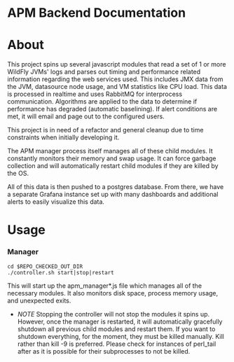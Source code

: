 APM Backend Documentation
====================

# About

This project spins up several javascript modules that read a set of 1 or more WildFly JVMs' logs and parses out timing and performance related information regarding the web services used. This includes JMX data from the JVM, datasource node usage, and VM statistics like CPU load. This data is processed in realtime and uses RabbitMQ for interprocess communication. Algorithms are applied to the data to determine if performance has degraded (automatic baselining). If alert conditions are met, it will email and page out to the configured users.

This project is in need of a refactor and general cleanup due to time constraints when initially developing it.

The APM manager process itself manages all of these child modules. It constantly monitors their memory and swap usage. It can force garbage collection and will automatically restart child modules if they are killed by the OS.

All of this data is then pushed to a postgres database. From there, we have a separate Grafana instance set up with many dashboards and additional alerts to easily visualize this data.

# Usage

### Manager

	cd $REPO_CHECKED_OUT_DIR
	./controller.sh start|stop|restart

This will start up the apm_manager*.js file which manages all of the necessary modules.
It also monitors disk space, process memory usage, and unexpected exits.

* _NOTE_ Stopping the controller will not stop the modules it spins up. However, once the manager is restarted, it will automatically gracefully shutdown all previous child modules and restart them. If you want to shutdown everything, for the moment, they must be killed manually. Kill rather than kill -9 is preferred. Please check for instances of perl_tail after as it is possible for their subprocesses to not be killed.

